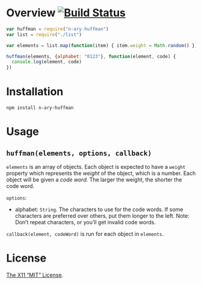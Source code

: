 Overview [![Build Status](https://travis-ci.org/lydell/n-ary-huffman.png?branch=master)](https://travis-ci.org/lydell/n-ary-huffman)
========

```js
var huffman = require("n-ary-huffman")
var list = require("./list")

var elements = list.map(function(item) { item.weight = Math.random() })

huffman(elements, {alphabet: "0123"}, function(element, code) {
  console.log(element, code)
})
```

Installation
============

`npm install n-ary-huffman`


Usage
=====

`huffman(elements, options, callback)`
--------------------------------------

`elements` is an array of objects. Each object is expected to have a `weight`
property which represents the _weight_ of the object, which is a number. Each
object will be given a _code word._ The larger the weight, the shorter the code
word.

`options`:
  - alphabet: `String`. The characters to use for the code words. If some
    characters are preferred over others, put them longer to the left. Note:
    Don’t repeat characters, or you’ll get invalid code words.

`callback(element, codeWord)` is run for each object in `elements`.


License
=======

[The X11 “MIT” License](LICENSE).
